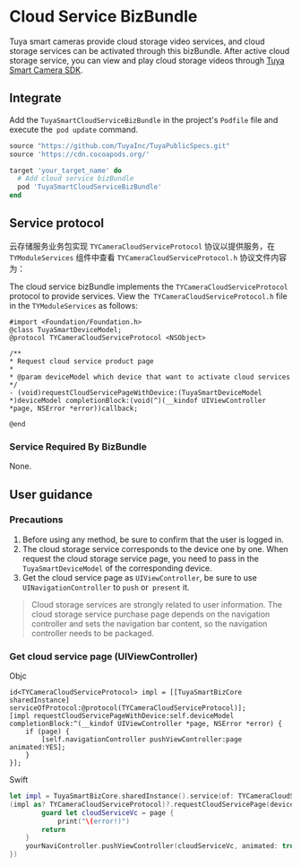 # Cloud Service BizBundle

Tuya smart cameras provide cloud storage video services, and cloud storage services can be activated through this bizBundle. After active cloud storage service, you can view and play cloud storage videos through [Tuya Smart Camera SDK](https://tuyainc.github.io/tuyasmart_camera_ios_sdk_doc/en/).

## Integrate

Add the `TuyaSmartCloudServiceBizBundle` in the project's `Podfile` file and execute the` pod update` command.

```ruby
source "https://github.com/TuyaInc/TuyaPublicSpecs.git"
source 'https://cdn.cocoapods.org/'

target 'your_target_name' do
  # Add cloud service bizBundle
  pod 'TuyaSmartCloudServiceBizBundle'
end
```

## Service protocol

云存储服务业务包实现 `TYCameraCloudServiceProtocol` 协议以提供服务，在 `TYModuleServices` 组件中查看 `TYCameraCloudServiceProtocol.h` 协议文件内容为：

The cloud service bizBundle implements the `TYCameraCloudServiceProtocol` protocol to provide services. View the` TYCameraCloudServiceProtocol.h` file in the `TYModuleServices` as follows:

```objc
#import <Foundation/Foundation.h>
@class TuyaSmartDeviceModel;
@protocol TYCameraCloudServiceProtocol <NSObject>

/**
* Request cloud service product page
*
* @param deviceModel which device that want to activate cloud services
*/
- (void)requestCloudServicePageWithDevice:(TuyaSmartDeviceModel *)deviceModel completionBlock:(void(^)(__kindof UIViewController *page, NSError *error))callback;

@end

```

### Service Required By BizBundle

None.

## User guidance

### Precautions

1. Before using any method, be sure to confirm that the user is logged in.
2. The cloud storage service corresponds to the device one by one. When request the cloud storage service page, you need to pass in the `TuyaSmartDeviceModel` of the corresponding device.
3. Get the cloud service page as `UIViewController`, be sure to use` UINavigationController` to `push` or` present` it.

> Cloud storage services are strongly related to user information.
> The cloud storage service purchase page depends on the navigation controller and sets the navigation bar content, so the navigation controller needs to be packaged.

### Get cloud service page (UIViewController)

Objc

```objc
id<TYCameraCloudServiceProtocol> impl = [[TuyaSmartBizCore sharedInstance] serviceOfProtocol:@protocol(TYCameraCloudServiceProtocol)];
[impl requestCloudServicePageWithDevice:self.deviceModel completionBlock:^(__kindof UIViewController *page, NSError *error) {
    if (page) {
        [self.navigationController pushViewController:page animated:YES];
    }
}];
```

Swift

```swift
let impl = TuyaSmartBizCore.sharedInstance().service(of: TYCameraCloudServiceProtocol.self)
(impl as? TYCameraCloudServiceProtocol)?.requestCloudServicePage(deviceModel, completionBlock: { (page, error) in
		guard let cloudServiceVc = page {
    		print("\(error!)")
      	return
    }                                                                                                
    yourNaviController.pushViewController(cloudServiceVc, animated: true)
})
```

